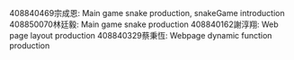 408840469宗成恩: Main game snake production, snakeGame introduction
408850070林廷毅: Main game snake production
408840162謝淳翔: Web page layout production
408840329蔡秉恆: Webpage dynamic function production
